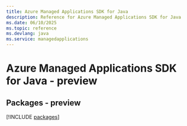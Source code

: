 ```yaml
---
title: Azure Managed Applications SDK for Java
description: Reference for Azure Managed Applications SDK for Java
ms.date: 06/10/2025
ms.topic: reference
ms.devlang: java
ms.service: managedapplications
---
```

# Azure Managed Applications SDK for Java - preview
## Packages - preview
[!INCLUDE [packages](managed-applications-index.md)]